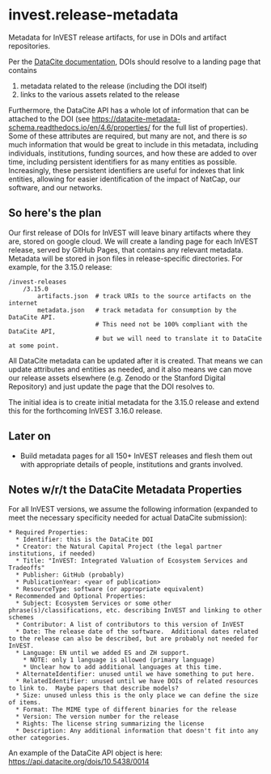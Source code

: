 # invest.release-metadata
Metadata for InVEST release artifacts, for use in DOIs and artifact repositories.

Per the [DataCite documentation](https://support.datacite.org/docs/landing-pages),
DOIs should resolve to a landing page that contains

1. metadata related to the release (including the DOI itself)
2. links to the various assets related to the release

Furthermore, the DataCite API has a whole lot of information that can be
attached to the DOI (see https://datacite-metadata-schema.readthedocs.io/en/4.6/properties/ for
the full list of properties).  Some of these attributes are required, but many
are not, and there is _so_ much information that would be great to include in
this metadata, including individuals, institutions, funding sources, and how
these are added to over time, including persistent identifiers for as many
entities as possible.  Increasingly, these persistent identifiers are useful
for indexes that link entities, allowing for easier identification of the
impact of NatCap, our software, and our networks.

## So here's the plan

Our first release of DOIs for InVEST will leave binary artifacts where they
are, stored on google cloud.  We will create a landing page for each InVEST release,
served by GitHub Pages, that contains any relevant metadata.  Metadata will be stored
in json files in release-specific directories.  For example, for the 3.15.0 release:

```text
/invest-releases
    /3.15.0
        artifacts.json  # track URIs to the source artifacts on the internet
        metadata.json   # track metadata for consumption by the DataCite API.
                        # This need not be 100% compliant with the DataCite API,
                        # but we will need to translate it to DataCite at some point.
```

All DataCite metadata can be updated after it is created.  That means we can
update attributes and entities as needed, and it also means we can move our
release assets elsewhere (e.g. Zenodo or the Stanford Digital Repository)
and just update the page that the DOI resolves to.

The initial idea is to create initial metadata for the 3.15.0 release and
extend this for the forthcoming InVEST 3.16.0 release.

## Later on

* Build metadata pages for all 150+ InVEST releases and flesh them out with
  appropriate details of people, institutions and grants involved.


## Notes w/r/t the DataCite Metadata Properties

For all InVEST versions, we assume the following information (expanded to meet
the necessary specificity needed for actual DataCite submission):

    * Required Properties:
      * Identifier: this is the DataCite DOI
      * Creator: the Natural Capital Project (the legal partner institutions, if needed)
      * Title: "InVEST: Integrated Valuation of Ecosystem Services and Tradeoffs"
      * Publisher: GitHub (probably)
      * PublicationYear: <year of publication>
      * ResourceType: software (or appropriate equivalent)
    * Recommended and Optional Properties:
      * Subject: Ecosystem Services or some other phrase(s)/classifications, etc. describing InVEST and linking to other schemes
      * Contributor: A list of contributors to this version of InVEST
      * Date: The release date of the software.  Additional dates related to the release can also be described, but are probably not needed for InVEST.
      * Language: EN until we added ES and ZH support.
        * NOTE: only 1 language is allowed (primary language)
        * Unclear how to add additional languages at this time.
      * AlternateIdentifier: unused until we have something to put here.
      * RelatedIdentifier: unused until we have DOIs of related resources to link to.  Maybe papers that describe models?
      * Size: unused unless this is the only place we can define the size of items.
      * Format: The MIME type of different binaries for the release
      * Version: The version number for the release
      * Rights: The license string summarizing the license
      * Description: Any additional information that doesn't fit into any other categories.

An example of the DataCite API object is here: https://api.datacite.org/dois/10.5438/0014
